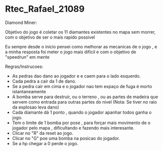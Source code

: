 # Rtec_Rafael_21089

Diamond Miner:

Objetivo do jogo é coletar os 11 diamantes existentes no mapa sem morrer, com o objetivo de ser o mais rapido possivel

Eu sempre desde o inicio pensei como melhorar as mecanicas de o jogo , e a minha resposta foi meter o jogo mais dificil e com o objetivo de "speedrun" em mente

Regras/Instrucoes:

- As pedras dao dano ao jogador e e caem para o lado esquerdo.
- Cada pedra a cair da 1 de dano.
- Se a pedra cair em cima e o jogador nao tem expaço de fuga é morto istantaneamente
- A bomba serve para destruir, ou o terreno , ou as partes de madeira que servem como entrada para outras partes do nivel (Nota: Se tiver no raio da explosao leva dano)
- Cada diamante dá 1 ponto , quando o jogador apanhar todos ganha o jogo.
- Tem o limite de 1 bomba por pose , para forçar mais movimento de o jogador pelo mapa , dificultando e fazendo mais interesante.
- Clicar no "R" da reset ao jogo.
- Clicar no "G" poe uma bomba na posicao do jogador.
- Se a hp chegar a 0 perde o jogo.

